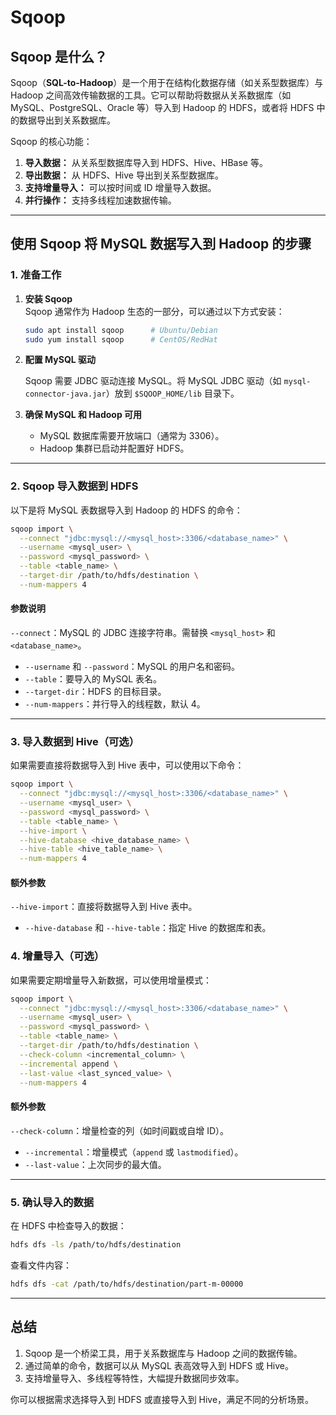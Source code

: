 # Sqoop

## Sqoop 是什么？

Sqoop（**SQL-to-Hadoop**）是一个用于在结构化数据存储（如关系型数据库）与 Hadoop 之间高效传输数据的工具。它可以帮助将数据从关系数据库（如 MySQL、PostgreSQL、Oracle 等）导入到 Hadoop 的 HDFS，或者将 HDFS 中的数据导出到关系数据库。

Sqoop 的核心功能：

1. **导入数据：** 从关系型数据库导入到 HDFS、Hive、HBase 等。
2. **导出数据：** 从 HDFS、Hive 导出到关系型数据库。
3. **支持增量导入：** 可以按时间或 ID 增量导入数据。
4. **并行操作：** 支持多线程加速数据传输。

---

## 使用 Sqoop 将 MySQL 数据写入到 Hadoop 的步骤

### 1. 准备工作

1. **安装 Sqoop**  
   Sqoop 通常作为 Hadoop 生态的一部分，可以通过以下方式安装：

   ```bash
   sudo apt install sqoop      # Ubuntu/Debian
   sudo yum install sqoop      # CentOS/RedHat
   ```

2. **配置 MySQL 驱动**  

   Sqoop 需要 JDBC 驱动连接 MySQL。将 MySQL JDBC 驱动（如 `mysql-connector-java.jar`）放到 `$SQOOP_HOME/lib` 目录下。

3. **确保 MySQL 和 Hadoop 可用**  

      - MySQL 数据库需要开放端口（通常为 3306）。
      - Hadoop 集群已启动并配置好 HDFS。

---

### 2. Sqoop 导入数据到 HDFS

以下是将 MySQL 表数据导入到 Hadoop 的 HDFS 的命令：

```bash
sqoop import \
  --connect "jdbc:mysql://<mysql_host>:3306/<database_name>" \
  --username <mysql_user> \
  --password <mysql_password> \
  --table <table_name> \
  --target-dir /path/to/hdfs/destination \
  --num-mappers 4
```

#### 参数说明

`--connect`：MySQL 的 JDBC 连接字符串。需替换 `<mysql_host>` 和 `<database_name>`。
- `--username` 和 `--password`：MySQL 的用户名和密码。
- `--table`：要导入的 MySQL 表名。
- `--target-dir`：HDFS 的目标目录。
- `--num-mappers`：并行导入的线程数，默认 4。

---

### 3. 导入数据到 Hive（可选）

如果需要直接将数据导入到 Hive 表中，可以使用以下命令：

```bash
sqoop import \
  --connect "jdbc:mysql://<mysql_host>:3306/<database_name>" \
  --username <mysql_user> \
  --password <mysql_password> \
  --table <table_name> \
  --hive-import \
  --hive-database <hive_database_name> \
  --hive-table <hive_table_name> \
  --num-mappers 4
```

#### 额外参数

`--hive-import`：直接将数据导入到 Hive 表中。
- `--hive-database` 和 `--hive-table`：指定 Hive 的数据库和表。

### 4. 增量导入（可选）

如果需要定期增量导入新数据，可以使用增量模式：

```bash
sqoop import \
  --connect "jdbc:mysql://<mysql_host>:3306/<database_name>" \
  --username <mysql_user> \
  --password <mysql_password> \
  --table <table_name> \
  --target-dir /path/to/hdfs/destination \
  --check-column <incremental_column> \
  --incremental append \
  --last-value <last_synced_value> \
  --num-mappers 4
```

#### 额外参数

`--check-column`：增量检查的列（如时间戳或自增 ID）。
- `--incremental`：增量模式（`append` 或 `lastmodified`）。
- `--last-value`：上次同步的最大值。

---

### 5. 确认导入的数据

在 HDFS 中检查导入的数据：

```bash
hdfs dfs -ls /path/to/hdfs/destination
```

查看文件内容：

```bash
hdfs dfs -cat /path/to/hdfs/destination/part-m-00000
```

---

## 总结

1. Sqoop 是一个桥梁工具，用于关系数据库与 Hadoop 之间的数据传输。
2. 通过简单的命令，数据可以从 MySQL 表高效导入到 HDFS 或 Hive。
3. 支持增量导入、多线程等特性，大幅提升数据同步效率。

你可以根据需求选择导入到 HDFS 或直接导入到 Hive，满足不同的分析场景。
